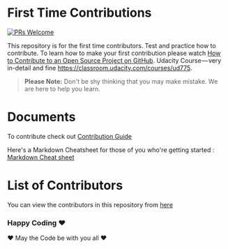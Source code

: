 # First Time Contributions
[![PRs Welcome](https://img.shields.io/badge/PRs-welcome-brightgreen.svg?style=flat-square)](http://makeapullrequest.com)

This repository is for the first time contributors. Test and practice how to contribute. To learn how to make your first contribution please watch [How to Contribute to an Open Source Project on GitHub](https://egghead.io/courses/how-to-contribute-to-an-open-source-project-on-github).
Udacity Course — very in-detail and fine https://classroom.udacity.com/courses/ud775.

> **Please Note:** Don't be shy thinking that you may make mistake. We are here to help you learn.

# Documents

To contribute check out [Contribution Guide](CONTRIBUTING.md)

Here's a Markdown Cheatsheet for those of you who're getting started : [Markdown Cheat sheet](https://github.com/adam-p/markdown-here/wiki/Markdown-Cheatsheet)

# List of Contributors
You can view the contributors in this repository from [here](Contributors.md)

### Happy Coding ❤

❤ May the Code be with you all ❤
